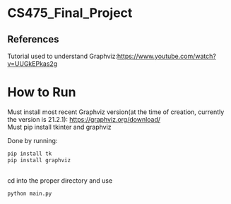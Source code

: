 # CS475_Final_Project

## References

Tutorial used to understand Graphviz:https://www.youtube.com/watch?v=UUGkEPkas2g 

# How to Run

Must install most recent Graphviz version(at the time of creation, currently the version is 21.2.1): https://graphviz.org/download/ \
Must pip install tkinter and graphviz 

Done by running:
```bash
pip install tk
pip install graphviz
 
```

cd into the proper directory and use
```bash
python main.py 
 
```

